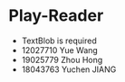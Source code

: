 # Play-Reader

* TextBlob is required
* 12027710 Yue Wang
* 19025779 Zhou Hong
* 18043763 Yuchen JIANG
